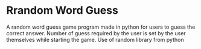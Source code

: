 # Rrandom Word Guess

A random word guess game program made in python for users to guess the correct answer. Number of guess required by the user is set by the user themselves while starting the game. 
Use of random library from python
